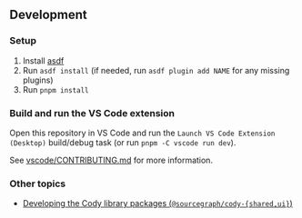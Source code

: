 ## Development

### Setup

1. Install [asdf](https://asdf-vm.com/)
1. Run `asdf install` (if needed, run `asdf plugin add NAME` for any missing plugins)
1. Run `pnpm install`

### Build and run the VS Code extension

Open this repository in VS Code and run the `Launch VS Code Extension (Desktop)` build/debug task (or run `pnpm -C vscode run dev`).

See [vscode/CONTRIBUTING.md](../../vscode/CONTRIBUTING.md) for more information.

### Other topics

- [Developing the Cody library packages (`@sourcegraph/cody-{shared,ui}`)](library-development.md)
